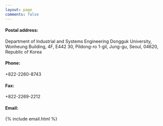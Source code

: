 ```yaml
---
layout: page
comments: false
---
```


#### Postal address: 
Department of Industrial and Systems Engineering
Dongguk University, Wonheung Building, 4F, E442
30, Pildong-ro 1-gil, Jung-gu, Seoul, 
04620, Republic of Korea

#### Phone:
+822-2260-8743

#### Fax:
+822-2269-2212

#### Email:
{% include email.html %}

